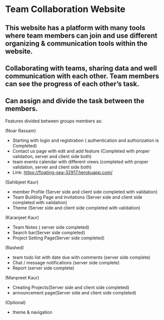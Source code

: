 # Team Collaboration Website

## This website has a platform with many tools where team members can join and use different organizing & communication tools within the website.

## Collaborating with teams, sharing data and well communication with each other. Team members can see the progress of each other’s task.

## Can assign and divide the task between the members.

Features divided between groups members as:

(Noar Rassam)
* Starting with login and registration ( authentication and authorization is Completed)
* Contact us page with edit and add feature (Completed with proper validation, server and client side both)
* team events calendar with different views (completed with proper validation, server and client side both)
* Link: https://floating-sea-32917.herokuapp.com/

(Sahibjeet Kaur)
* member Profile  (Server side  and client side completed with validation)
* Team Building Page and invitations (Server side  and client side completed with validation)
* Theme (Server side  and client side completed with validation)

(Karanjeet Kaur)
* Team Notes ( server side completed)
* Search bar(Server side completed)
* Project Setting Page(Server side completed)

(Rashed)
* team todo list with date due with comments (server side complete)
* Chat / message notifications (server side complete)
* Report (server side complete)


(Manpreet Kaur)
* Creating Projects(Server side and client side completed)
* announcement page(Server side and client side completed)

(Optional)
* theme & navigation 
